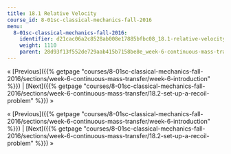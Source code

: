 ```yaml
---
title: 18.1 Relative Velocity
course_id: 8-01sc-classical-mechanics-fall-2016
menu:
  8-01sc-classical-mechanics-fall-2016:
    identifier: d21cac06a2c8528ab008e17885bfbc08_18.1-relative-velocity
    weight: 1110
    parent: 28d93f13f552de729aab415b7158be8e_week-6-continuous-mass-transfer
---
```

« [Previous]({{% getpage "courses/8-01sc-classical-mechanics-fall-2016/sections/week-6-continuous-mass-transfer/week-6-introduction" %}}) | [Next]({{% getpage "courses/8-01sc-classical-mechanics-fall-2016/sections/week-6-continuous-mass-transfer/18.2-set-up-a-recoil-problem" %}}) »

« [Previous]({{% getpage "courses/8-01sc-classical-mechanics-fall-2016/sections/week-6-continuous-mass-transfer/week-6-introduction" %}}) | [Next]({{% getpage "courses/8-01sc-classical-mechanics-fall-2016/sections/week-6-continuous-mass-transfer/18.2-set-up-a-recoil-problem" %}}) »